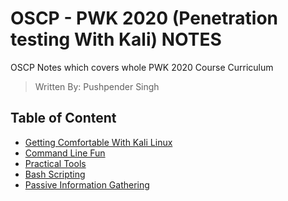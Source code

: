 
# OSCP - PWK 2020 (Penetration testing With Kali) NOTES
OSCP Notes which covers whole PWK 2020 Course Curriculum 
> Written By: Pushpender Singh

## Table of Content
- [Getting Comfortable With Kali Linux](https://github.com/PushpenderIndia/oscp-notes/blob/master/2020/1.%20Getting%20Comfortable%20With%20Kali%20Linux.md) 
- [Command Line Fun](https://github.com/PushpenderIndia/oscp-notes/blob/master/2020/2.%20Command%20Line%20Fun.md)
- [Practical Tools](https://github.com/PushpenderIndia/oscp-notes/blob/master/2020/3.%20Practical%20Tools.md) 
- [Bash Scripting](https://github.com/PushpenderIndia/oscp-notes/blob/master/2020/4.%20Bash%20Scripting.md) 
- [Passive Information Gathering](https://github.com/PushpenderIndia/oscp-notes/blob/master/2020/5.%20Passive%20Information%20Gathering.md) 
